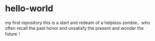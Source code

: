 # hello-world
my first repository
this is a start and redeam of a helpless zombie，who often recall the past honor and unsatisfy the present and wonder the future！
